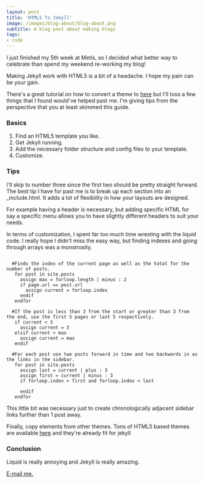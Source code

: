```yaml
---
layout: post
title: 'HTML5 To Jekyll'
image: /images/blog-about/blog-about.png
subtitle: A blog post about making blogs
tags:
- code
---
```

I just finished my 5th week at Metis, so I decided what better way to celebrate than spend my weekend re-working my blog!

Making Jekyll work with HTML5 is a bit of a headache.  I hope my pain can be your gain.

There's a great tutorial on how to convert a theme to [here](http://jekyll.tips/guide/setup/) but I'll toss a few things that I found would've helped past me.  I'm giving tips from the perspective that you at least skimmed this guide.

### Basics
1. Find an HTML5 template you like.
2. Get Jekyll running.
3. Add the necessary folder structure and config files to your template.
4. Customize.

### Tips
I'll skip to number three since the first two should be pretty straight forward.  The best tip I have for past me is to break up each section into an \_include.html.  It adds a lot of flexibility in how your layouts are designed.  

For example having a header is necessary, but adding specific HTML for say a specific menu allows you to have slightly different headers to suit your needs.

In terms of customization, I spent far too much time wresting with the liquid code.  I really hope I didn't miss the easy way, but finding indexes and going through arrays was a monstrosity.  
<pre><code>
  #Finds the index of the current page as well as the total for the number of posts.
   for post in site.posts
     assign max = forloop.length | minus : 2
     if page.url == post.url
       assign current = forloop.index
     endif
   endfor

  #If the post is less than 3 from the start or greater than 3 from the end, use the first 5 pages or last 5 respectively.
   if current < 3
     assign current = 3
   elsif current > max
     assign current = max
   endif

  #For each post use two posts forward in time and two backwards in as the links in the sidebar.
   for post in site.posts
     assign last = current | plus : 3
     assign first = current | minus : 3
     if forloop.index > first and forloop.index < last
      <!-- Show Post -->
     endif
   endfor
</code></pre>
This little bit was necessary just to create chronologically adjacent sidebar links further than 1 post away.

Finally, copy elements from other themes.  Tons of HTML5 based themes are available [here](http://jekyll.tips/templates/) and they're already fit for jekyll

### Conclusion
Liquid is really annoying and Jekyll is really amazing.


[E-mail me.](mailto:Michael@mdlai.com)
